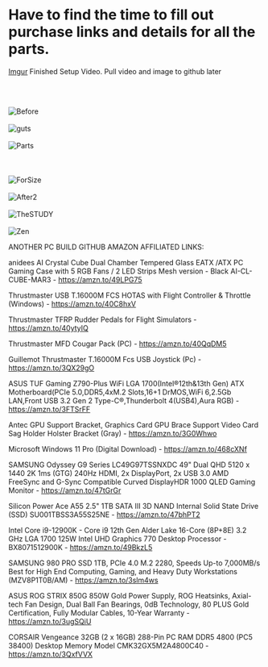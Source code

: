 # Have to find the time to fill out purchase links and details for all the parts.

[Imgur](https://i.imgur.com/0htkfbS.mp4) Finished Setup Video. Pull video and image to github later

<br>
<br>

![Before](https://github.com/TreadSoftly/Projects/assets/121847455/432e42b7-ee91-4486-858b-ac4cce70bf6a)
<br>
<br>
![guts](https://github.com/TreadSoftly/Projects/assets/121847455/db1b934f-8c63-4c39-a927-0995837b0934)
<br>
<br>
![Parts](https://github.com/TreadSoftly/Projects/assets/121847455/5cfb1646-835d-411d-baf1-a16340f2b011)
<br>
<br>
<br>
<br>
![ForSize](https://github.com/TreadSoftly/Projects/assets/121847455/3909d103-9aff-4311-89f9-9617b1c11559)
<br>
<br>
![After2](https://github.com/TreadSoftly/Projects/assets/121847455/59ca91eb-4f96-4299-9a11-bf330fc802fa)
<br>
<br>
![TheSTUDY](https://github.com/TreadSoftly/Projects/assets/121847455/c038c5c3-0f3f-46db-811c-e0f37b876bb3)
<br>
<br>
![Zen](https://github.com/TreadSoftly/Projects/assets/121847455/fa893718-32ce-4cc3-aba5-75b9c1c9b0d9)
<br>



ANOTHER PC BUILD GITHUB AMAZON AFFILIATED LINKS:

anidees AI Crystal Cube <Mesh Front Panel> Dual Chamber Tempered Glass EATX /ATX PC Gaming Case with 5 RGB Fans / 2 LED Strips Mesh version - Black AI-CL-CUBE-MAR3 - https://amzn.to/49LPG75

Thrustmaster USB T.16000M FCS HOTAS with Flight Controller & Throttle (Windows) - https://amzn.to/40C8hxV

Thrustmaster TFRP Rudder Pedals for Flight Simulators - https://amzn.to/40ytyIQ

Thrustmaster MFD Cougar Pack (PC) - https://amzn.to/40QqDM5

Guillemot Thrustmaster T.16000M Fcs USB Joystick (Pc) - https://amzn.to/3QX29gO

ASUS TUF Gaming Z790-Plus WiFi LGA 1700(Intel®12th&13th Gen) ATX Motherboard(PCIe 5.0,DDR5,4xM.2 Slots,16+1 DrMOS,WiFi 6,2.5Gb LAN,Front USB 3.2 Gen 2 Type-C®,Thunderbolt 4(USB4),Aura RGB)  - https://amzn.to/3FTSrFF

Antec GPU Support Bracket, Graphics Card GPU Brace Support Video Card Sag Holder Holster Bracket (Gray) - https://amzn.to/3G0Whwo

Microsoft Windows 11 Pro (Digital Download) - https://amzn.to/468cXNf

SAMSUNG Odyssey G9 Series LC49G97TSSNXDC 49" Dual QHD 5120 x 1440 2K 1ms (GTG) 240Hz HDMI, 2x DisplayPort, 2x USB 3.0 AMD FreeSync and G-Sync Compatible Curved DisplayHDR 1000 QLED Gaming Monitor - https://amzn.to/47tGrGr

Silicon Power Ace A55 2.5" 1TB SATA III 3D NAND Internal Solid State Drive (SSD) SU001TBSS3A55S25NE - https://amzn.to/47bhPT2

Intel Core i9-12900K - Core i9 12th Gen Alder Lake 16-Core (8P+8E) 3.2 GHz LGA 1700 125W Intel UHD Graphics 770 Desktop Processor - BX8071512900K - https://amzn.to/49BkzL5

SAMSUNG 980 PRO SSD 1TB, PCIe 4.0 M.2 2280, Speeds Up-to 7,000MB/s Best for High End Computing, Gaming, and Heavy Duty Workstations (MZV8P1T0B/AM) - https://amzn.to/3slm4ws

ASUS ROG STRIX 850G 850W Gold Power Supply, ROG Heatsinks, Axial-tech Fan Design, Dual Ball Fan Bearings, 0dB Technology, 80 PLUS Gold Certification, Fully Modular Cables, 10-Year Warranty - https://amzn.to/3ugSQiU

CORSAIR Vengeance 32GB (2 x 16GB) 288-Pin PC RAM DDR5 4800 (PC5 38400) Desktop Memory Model CMK32GX5M2A4800C40 - https://amzn.to/3QxfVVX
